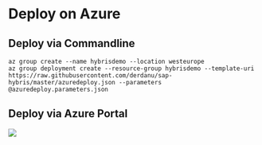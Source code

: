 # Deploy on Azure

## Deploy via Commandline
````
az group create --name hybrisdemo --location westeurope
az group deployment create --resource-group hybrisdemo --template-uri https://raw.githubusercontent.com/derdanu/sap-hybris/master/azuredeploy.json --parameters @azuredeploy.parameters.json
````
## Deploy via Azure Portal 

<a href="https://portal.azure.com/#create/Microsoft.Template/uri/https%3A%2F%2Fraw.githubusercontent.com%2Fderdanu%2Fsap-hybris%2Fmaster%2Fazuredeploy.json" target="_blank">
    <img src="http://azuredeploy.net/deploybutton.png"/>
</a>